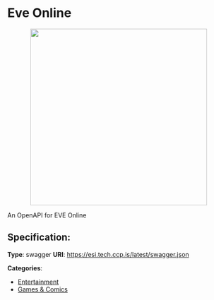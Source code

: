 # Eve Online
<p align="center">
    <img width="400" src="https://raw.githubusercontent.com/apis-list/apis-list/apis/eve-online/logo_256x256.png" />
</p>

An OpenAPI for EVE Online

## Specification:
**Type**: swagger
**URI**: https://esi.tech.ccp.is/latest/swagger.json


**Categories**:
- [Entertainment](https://github.com/apis-list/apis-list#entertainment)
- [Games & Comics](https://github.com/apis-list/apis-list#games-and-comics)




